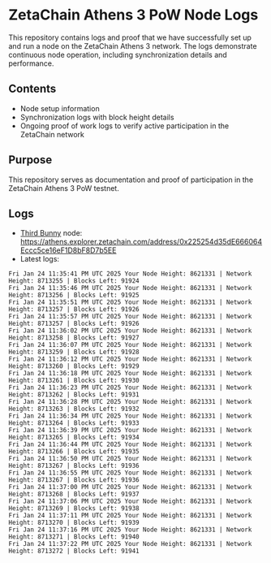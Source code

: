 # ZetaChain Athens 3 PoW Node Logs
This repository contains logs and proof that we have successfully set up and run a node on the ZetaChain Athens 3 network. The logs demonstrate continuous node operation, including synchronization details and performance.

## Contents
- Node setup information
- Synchronization logs with block height details
- Ongoing proof of work logs to verify active participation in the ZetaChain network

## Purpose
This repository serves as documentation and proof of participation in the ZetaChain Athens 3 PoW testnet.

## Logs

- [Third Bunny](https://thirdbunny.xyz/) node: https://athens.explorer.zetachain.com/address/0x225254d35dE666064Eccc5ce16eF1D8bF8D7b5EE
- Latest logs:
```
Fri Jan 24 11:35:41 PM UTC 2025 Your Node Height: 8621331 | Network Height: 8713255 | Blocks Left: 91924
Fri Jan 24 11:35:46 PM UTC 2025 Your Node Height: 8621331 | Network Height: 8713256 | Blocks Left: 91925
Fri Jan 24 11:35:51 PM UTC 2025 Your Node Height: 8621331 | Network Height: 8713257 | Blocks Left: 91926
Fri Jan 24 11:35:57 PM UTC 2025 Your Node Height: 8621331 | Network Height: 8713257 | Blocks Left: 91926
Fri Jan 24 11:36:02 PM UTC 2025 Your Node Height: 8621331 | Network Height: 8713258 | Blocks Left: 91927
Fri Jan 24 11:36:07 PM UTC 2025 Your Node Height: 8621331 | Network Height: 8713259 | Blocks Left: 91928
Fri Jan 24 11:36:12 PM UTC 2025 Your Node Height: 8621331 | Network Height: 8713260 | Blocks Left: 91929
Fri Jan 24 11:36:18 PM UTC 2025 Your Node Height: 8621331 | Network Height: 8713261 | Blocks Left: 91930
Fri Jan 24 11:36:23 PM UTC 2025 Your Node Height: 8621331 | Network Height: 8713262 | Blocks Left: 91931
Fri Jan 24 11:36:28 PM UTC 2025 Your Node Height: 8621331 | Network Height: 8713263 | Blocks Left: 91932
Fri Jan 24 11:36:34 PM UTC 2025 Your Node Height: 8621331 | Network Height: 8713264 | Blocks Left: 91933
Fri Jan 24 11:36:39 PM UTC 2025 Your Node Height: 8621331 | Network Height: 8713265 | Blocks Left: 91934
Fri Jan 24 11:36:44 PM UTC 2025 Your Node Height: 8621331 | Network Height: 8713266 | Blocks Left: 91935
Fri Jan 24 11:36:50 PM UTC 2025 Your Node Height: 8621331 | Network Height: 8713267 | Blocks Left: 91936
Fri Jan 24 11:36:55 PM UTC 2025 Your Node Height: 8621331 | Network Height: 8713267 | Blocks Left: 91936
Fri Jan 24 11:37:00 PM UTC 2025 Your Node Height: 8621331 | Network Height: 8713268 | Blocks Left: 91937
Fri Jan 24 11:37:06 PM UTC 2025 Your Node Height: 8621331 | Network Height: 8713269 | Blocks Left: 91938
Fri Jan 24 11:37:11 PM UTC 2025 Your Node Height: 8621331 | Network Height: 8713270 | Blocks Left: 91939
Fri Jan 24 11:37:16 PM UTC 2025 Your Node Height: 8621331 | Network Height: 8713271 | Blocks Left: 91940
Fri Jan 24 11:37:22 PM UTC 2025 Your Node Height: 8621331 | Network Height: 8713272 | Blocks Left: 91941
```
